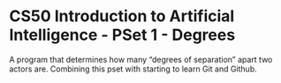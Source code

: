# CS50 Introduction to Artificial Intelligence - PSet 1 - Degrees

A program that determines how many “degrees of separation” apart two actors are.
Combining this pset with starting to learn Git and Github.
